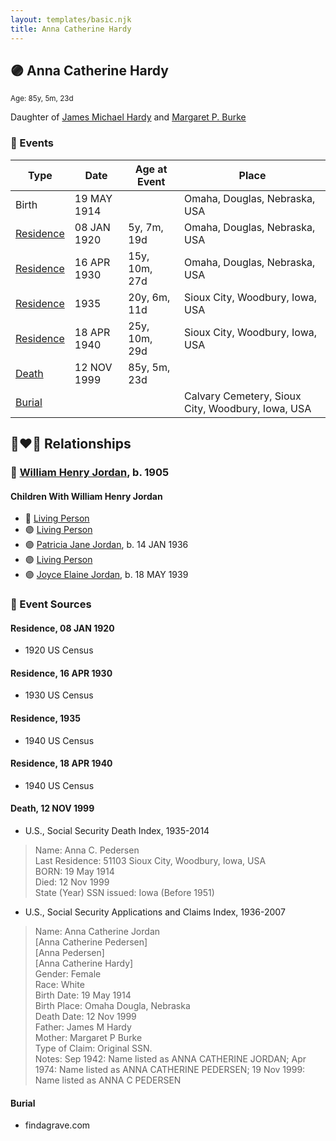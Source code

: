 ```yaml
---
layout: templates/basic.njk
title: Anna Catherine Hardy
---
```

## 🟣 Anna Catherine Hardy
<small>Age: 85y, 5m, 23d</small>

Daughter of [James Michael Hardy](/people/1/11204316) and [Margaret P. Burke](/people/2/29782872)

### 📆 Events

Type | Date | Age at Event | Place
------ | ------ | ------ | ------
Birth | 19 MAY 1914 |  | Omaha, Douglas, Nebraska, USA
[Residence](#event-event-0) | 08 JAN 1920 | 5y, 7m, 19d | Omaha, Douglas, Nebraska, USA
[Residence](#event-event-1) | 16 APR 1930 | 15y, 10m, 27d | Omaha, Douglas, Nebraska, USA
[Residence](#event-event-2) | 1935 | 20y, 6m, 11d | Sioux City, Woodbury, Iowa, USA
[Residence](#event-event-3) | 18 APR 1940 | 25y, 10m, 29d | Sioux City, Woodbury, Iowa, USA
[Death](#event-event-8) | 12 NOV 1999 | 85y, 5m, 23d |
[Burial](#event-event-9) |  |  | Calvary Cemetery, Sioux City, Woodbury, Iowa, USA

## 👩‍❤️‍👨 Relationships

### 🔵 [William Henry Jordan](/people/3/32091032), b. 1905

#### Children With William Henry Jordan
* 🔵 [Living Person](/people/7/71455712)
* 🟣 [Living Person](/people/8/81156064)
* 🟣 [Patricia Jane Jordan](/people/8/8578400), b. 14 JAN 1936
* 🟣 [Living Person](/people/1/16458922)
* 🟣 [Joyce Elaine Jordan](/people/8/86240475), b. 18 MAY 1939
### 📰 Event Sources

#### <a id="event-event-0"></a> Residence, 08 JAN 1920
* 1920 US Census

#### <a id="event-event-1"></a> Residence, 16 APR 1930
* 1930 US Census

#### <a id="event-event-2"></a> Residence, 1935
* 1940 US Census

#### <a id="event-event-3"></a> Residence, 18 APR 1940
* 1940 US Census

#### <a id="event-event-8"></a> Death, 12 NOV 1999
* U.S., Social Security Death Index, 1935-2014
>   
  > Name: Anna C. Pedersen  
  > Last Residence: 51103 Sioux City, Woodbury, Iowa, USA  
  > BORN: 19 May 1914  
  > Died: 12 Nov 1999  
  > State (Year) SSN issued: Iowa (Before 1951)
* U.S., Social Security Applications and Claims Index, 1936-2007
>   
  > Name: Anna Catherine Jordan  
  > [Anna Catherine Pedersen]  
  > [Anna Pedersen]  
  > [Anna Catherine Hardy]  
  > Gender: Female  
  > Race: White  
  > Birth Date: 19 May 1914  
  > Birth Place: Omaha Dougla, Nebraska  
  > Death Date: 12 Nov 1999  
  > Father: James M Hardy  
  > Mother: Margaret P Burke  
  > Type of Claim: Original SSN.  
  > Notes: Sep 1942:  Name listed as ANNA CATHERINE JORDAN; Apr 1974:  Name listed as ANNA CATHERINE PEDERSEN; 19 Nov 1999:  Name listed as ANNA C PEDERSEN

#### <a id="event-event-9"></a> Burial
* findagrave.com

